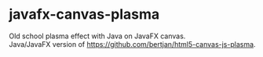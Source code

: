 # javafx-canvas-plasma

Old school plasma effect with Java on JavaFX canvas.  
Java/JavaFX version of https://github.com/bertjan/html5-canvas-js-plasma.
